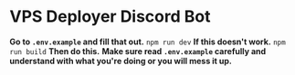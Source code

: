 # VPS Deployer Discord Bot
**Go to ``.env.example`` and fill that out.**
`npm run dev` **If this doesn't work.**
`npm run build` **Then do this.** **Make sure read ``.env.example`` carefully and understand with what you're doing or you will mess it up.**
